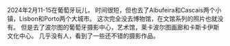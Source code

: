 2024年2月11-15在葡萄牙玩儿，
时间很短，但也去了Albufeira和Cascais两个小镇，Lisbon和Porto两个大城市。
这次完全没去博物馆，在文馆系列的照片也就没有。
但是去了波尔图的葡萄牙摄影中心，艺术馆，莱卡波尔图画廊和卡斯卡伊斯文化中心。
几乎没有人，看到了一些还不错的摄影作品。

